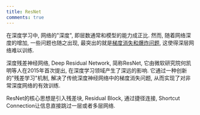 ```yaml
---
title: ResNet
comments: true
---
```


在深度学习中, 网络的"深度", 即层数通常和模型的能力成正比. 然而, 随着网络深度的增加, 一些问题也随之出现, 最突出的就是[梯度消失和爆炸问题](/algorithm/neural-network/#vanishing-gradient), 这使得深层网络难以训练.

深度残差神经网络, Deep Residual Network, 简称ResNet, 它由微软研究院何凯明等人在2015年首次提出, 在深度学习领域产生了深远的影响. 它通过一种创新的"残差学习"机制, 解决了传统深度神经网络中的梯度消失问题, 从而实现了对非常深度网络的有效训练.

ResNet的核心思想是引入残差块, Residual Block, 通过捷径连接, Shortcut Connection让信息直接跳过一层或者多层网络. 